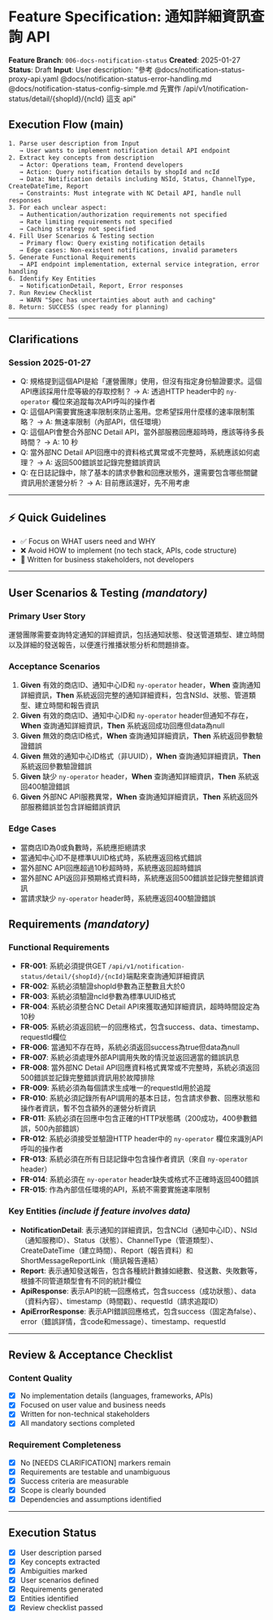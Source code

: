 # Feature Specification: 通知詳細資訊查詢 API

**Feature Branch**: `006-docs-notification-status`
**Created**: 2025-01-27
**Status**: Draft
**Input**: User description: "參考 @docs/notification-status-proxy-api.yaml @docs/notification-status-error-handling.md @docs/notification-status-config-simple.md 先實作 /api/v1/notification-status/detail/{shopId}/{ncId} 這支 api"

## Execution Flow (main)
```
1. Parse user description from Input
   → User wants to implement notification detail API endpoint
2. Extract key concepts from description
   → Actor: Operations team, Frontend developers
   → Action: Query notification details by shopId and ncId
   → Data: Notification details including NSId, Status, ChannelType, CreateDateTime, Report
   → Constraints: Must integrate with NC Detail API, handle null responses
3. For each unclear aspect:
   → Authentication/authorization requirements not specified
   → Rate limiting requirements not specified
   → Caching strategy not specified
4. Fill User Scenarios & Testing section
   → Primary flow: Query existing notification details
   → Edge cases: Non-existent notifications, invalid parameters
5. Generate Functional Requirements
   → API endpoint implementation, external service integration, error handling
6. Identify Key Entities
   → NotificationDetail, Report, Error responses
7. Run Review Checklist
   → WARN "Spec has uncertainties about auth and caching"
8. Return: SUCCESS (spec ready for planning)
```

---

## Clarifications

### Session 2025-01-27
- Q: 規格提到這個API是給「運營團隊」使用，但沒有指定身份驗證要求。這個API應該採用什麼等級的存取控制？ → A: 透過HTTP header中的 `ny-operator` 欄位來追蹤每次API呼叫的操作者
- Q: 這個API需要實施速率限制來防止濫用。您希望採用什麼樣的速率限制策略？ → A: 無速率限制（內部API，信任環境）
- Q: 這個API會整合外部NC Detail API，當外部服務回應超時時，應該等待多長時間？ → A: 10 秒
- Q: 當外部NC Detail API回應中的資料格式異常或不完整時，系統應該如何處理？ → A: 返回500錯誤並記錄完整錯誤資訊
- Q: 在日誌記錄中，除了基本的請求參數和回應狀態外，還需要包含哪些關鍵資訊用於運營分析？ → A: 目前應該還好，先不用考慮

---

## ⚡ Quick Guidelines
- ✅ Focus on WHAT users need and WHY
- ❌ Avoid HOW to implement (no tech stack, APIs, code structure)
- 👥 Written for business stakeholders, not developers

---

## User Scenarios & Testing *(mandatory)*

### Primary User Story
運營團隊需要查詢特定通知的詳細資訊，包括通知狀態、發送管道類型、建立時間以及詳細的發送報告，以便進行推播狀態分析和問題排查。

### Acceptance Scenarios
1. **Given** 有效的商店ID、通知中心ID和 `ny-operator` header，**When** 查詢通知詳細資訊，**Then** 系統返回完整的通知詳細資料，包含NSId、狀態、管道類型、建立時間和報告資訊
2. **Given** 有效的商店ID、通知中心ID和 `ny-operator` header但通知不存在，**When** 查詢通知詳細資訊，**Then** 系統返回成功回應但data為null
3. **Given** 無效的商店ID格式，**When** 查詢通知詳細資訊，**Then** 系統返回參數驗證錯誤
4. **Given** 無效的通知中心ID格式（非UUID），**When** 查詢通知詳細資訊，**Then** 系統返回參數驗證錯誤
5. **Given** 缺少 `ny-operator` header，**When** 查詢通知詳細資訊，**Then** 系統返回400驗證錯誤
6. **Given** 外部NC API服務異常，**When** 查詢通知詳細資訊，**Then** 系統返回外部服務錯誤並包含詳細錯誤資訊

### Edge Cases
- 當商店ID為0或負數時，系統應拒絕請求
- 當通知中心ID不是標準UUID格式時，系統應返回格式錯誤
- 當外部NC API回應超過10秒超時時，系統應返回超時錯誤
- 當外部NC API返回非預期格式資料時，系統應返回500錯誤並記錄完整錯誤資訊
- 當請求缺少 `ny-operator` header時，系統應返回400驗證錯誤

## Requirements *(mandatory)*

### Functional Requirements
- **FR-001**: 系統必須提供GET `/api/v1/notification-status/detail/{shopId}/{ncId}`端點來查詢通知詳細資訊
- **FR-002**: 系統必須驗證shopId參數為正整數且大於0
- **FR-003**: 系統必須驗證ncId參數為標準UUID格式
- **FR-004**: 系統必須整合NC Detail API來獲取通知詳細資訊，超時時間設定為10秒
- **FR-005**: 系統必須返回統一的回應格式，包含success、data、timestamp、requestId欄位
- **FR-006**: 當通知不存在時，系統必須返回success為true但data為null
- **FR-007**: 系統必須處理外部API調用失敗的情況並返回適當的錯誤訊息
- **FR-008**: 當外部NC Detail API回應資料格式異常或不完整時，系統必須返回500錯誤並記錄完整錯誤資訊用於故障排除
- **FR-009**: 系統必須為每個請求生成唯一的requestId用於追蹤
- **FR-010**: 系統必須記錄所有API調用的基本日誌，包含請求參數、回應狀態和操作者資訊，暫不包含額外的運營分析資訊
- **FR-011**: 系統必須在回應中包含正確的HTTP狀態碼（200成功，400參數錯誤，500內部錯誤）
- **FR-012**: 系統必須接受並驗證HTTP header中的 `ny-operator` 欄位來識別API呼叫的操作者
- **FR-013**: 系統必須在所有日誌記錄中包含操作者資訊（來自 `ny-operator` header）
- **FR-014**: 系統必須在 `ny-operator` header缺失或格式不正確時返回400錯誤
- **FR-015**: 作為內部信任環境的API，系統不需要實施速率限制

### Key Entities *(include if feature involves data)*
- **NotificationDetail**: 表示通知的詳細資訊，包含NCId（通知中心ID）、NSId（通知服務ID）、Status（狀態）、ChannelType（管道類型）、CreateDateTime（建立時間）、Report（報告資料）和ShortMessageReportLink（簡訊報告連結）
- **Report**: 表示通知發送報告，包含各種統計數據如總數、發送數、失敗數等，根據不同管道類型會有不同的統計欄位
- **ApiResponse**: 表示API的統一回應格式，包含success（成功狀態）、data（資料內容）、timestamp（時間戳）、requestId（請求追蹤ID）
- **ApiErrorResponse**: 表示API錯誤回應格式，包含success（固定為false）、error（錯誤詳情，含code和message）、timestamp、requestId

---

## Review & Acceptance Checklist

### Content Quality
- [x] No implementation details (languages, frameworks, APIs)
- [x] Focused on user value and business needs
- [x] Written for non-technical stakeholders
- [x] All mandatory sections completed

### Requirement Completeness
- [x] No [NEEDS CLARIFICATION] markers remain
- [x] Requirements are testable and unambiguous
- [x] Success criteria are measurable
- [x] Scope is clearly bounded
- [x] Dependencies and assumptions identified

---

## Execution Status

- [x] User description parsed
- [x] Key concepts extracted
- [x] Ambiguities marked
- [x] User scenarios defined
- [x] Requirements generated
- [x] Entities identified
- [x] Review checklist passed